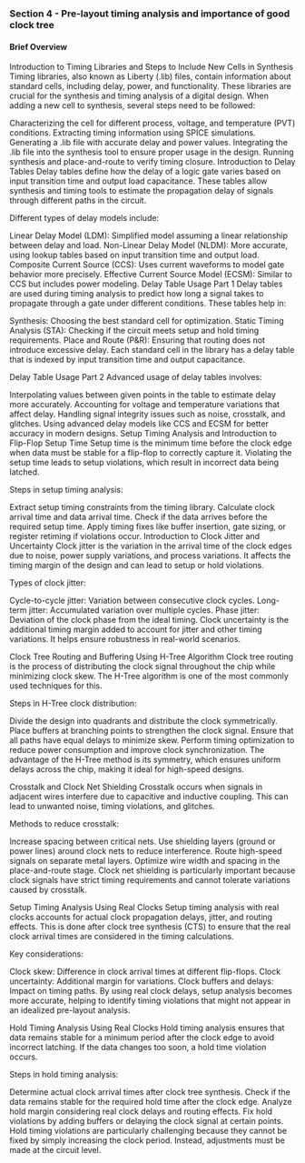 ### Section 4 - Pre-layout timing analysis and importance of good clock tree

#### Brief Overview

Introduction to Timing Libraries and Steps to Include New Cells in Synthesis
Timing libraries, also known as Liberty (.lib) files, contain information about standard cells, including delay, power, and functionality. These libraries are crucial for the synthesis and timing analysis of a digital design.
When adding a new cell to synthesis, several steps need to be followed:

Characterizing the cell for different process, voltage, and temperature (PVT) conditions.
Extracting timing information using SPICE simulations.
Generating a .lib file with accurate delay and power values.
Integrating the .lib file into the synthesis tool to ensure proper usage in the design.
Running synthesis and place-and-route to verify timing closure.
Introduction to Delay Tables
Delay tables define how the delay of a logic gate varies based on input transition time and output load capacitance. These tables allow synthesis and timing tools to estimate the propagation delay of signals through different paths in the circuit.

Different types of delay models include:

Linear Delay Model (LDM): Simplified model assuming a linear relationship between delay and load.
Non-Linear Delay Model (NLDM): More accurate, using lookup tables based on input transition time and output load.
Composite Current Source (CCS): Uses current waveforms to model gate behavior more precisely.
Effective Current Source Model (ECSM): Similar to CCS but includes power modeling.
Delay Table Usage Part 1
Delay tables are used during timing analysis to predict how long a signal takes to propagate through a gate under different conditions. These tables help in:

Synthesis: Choosing the best standard cell for optimization.
Static Timing Analysis (STA): Checking if the circuit meets setup and hold timing requirements.
Place and Route (P&R): Ensuring that routing does not introduce excessive delay.
Each standard cell in the library has a delay table that is indexed by input transition time and output capacitance.

Delay Table Usage Part 2
Advanced usage of delay tables involves:

Interpolating values between given points in the table to estimate delay more accurately.
Accounting for voltage and temperature variations that affect delay.
Handling signal integrity issues such as noise, crosstalk, and glitches.
Using advanced delay models like CCS and ECSM for better accuracy in modern designs.
Setup Timing Analysis and Introduction to Flip-Flop Setup Time
Setup time is the minimum time before the clock edge when data must be stable for a flip-flop to correctly capture it. Violating the setup time leads to setup violations, which result in incorrect data being latched.

Steps in setup timing analysis:

Extract setup timing constraints from the timing library.
Calculate clock arrival time and data arrival time.
Check if the data arrives before the required setup time.
Apply timing fixes like buffer insertion, gate sizing, or register retiming if violations occur.
Introduction to Clock Jitter and Uncertainty
Clock jitter is the variation in the arrival time of the clock edges due to noise, power supply variations, and process variations. It affects the timing margin of the design and can lead to setup or hold violations.

Types of clock jitter:

Cycle-to-cycle jitter: Variation between consecutive clock cycles.
Long-term jitter: Accumulated variation over multiple cycles.
Phase jitter: Deviation of the clock phase from the ideal timing.
Clock uncertainty is the additional timing margin added to account for jitter and other timing variations. It helps ensure robustness in real-world scenarios.

Clock Tree Routing and Buffering Using H-Tree Algorithm
Clock tree routing is the process of distributing the clock signal throughout the chip while minimizing clock skew. The H-Tree algorithm is one of the most commonly used techniques for this.

Steps in H-Tree clock distribution:

Divide the design into quadrants and distribute the clock symmetrically.
Place buffers at branching points to strengthen the clock signal.
Ensure that all paths have equal delays to minimize skew.
Perform timing optimization to reduce power consumption and improve clock synchronization.
The advantage of the H-Tree method is its symmetry, which ensures uniform delays across the chip, making it ideal for high-speed designs.

Crosstalk and Clock Net Shielding
Crosstalk occurs when signals in adjacent wires interfere due to capacitive and inductive coupling. This can lead to unwanted noise, timing violations, and glitches.

Methods to reduce crosstalk:

Increase spacing between critical nets.
Use shielding layers (ground or power lines) around clock nets to reduce interference.
Route high-speed signals on separate metal layers.
Optimize wire width and spacing in the place-and-route stage.
Clock net shielding is particularly important because clock signals have strict timing requirements and cannot tolerate variations caused by crosstalk.

Setup Timing Analysis Using Real Clocks
Setup timing analysis with real clocks accounts for actual clock propagation delays, jitter, and routing effects. This is done after clock tree synthesis (CTS) to ensure that the real clock arrival times are considered in the timing calculations.

Key considerations:

Clock skew: Difference in clock arrival times at different flip-flops.
Clock uncertainty: Additional margin for variations.
Clock buffers and delays: Impact on timing paths.
By using real clock delays, setup analysis becomes more accurate, helping to identify timing violations that might not appear in an idealized pre-layout analysis.

Hold Timing Analysis Using Real Clocks
Hold timing analysis ensures that data remains stable for a minimum period after the clock edge to avoid incorrect latching. If the data changes too soon, a hold time violation occurs.

Steps in hold timing analysis:

Determine actual clock arrival times after clock tree synthesis.
Check if the data remains stable for the required hold time after the clock edge.
Analyze hold margin considering real clock delays and routing effects.
Fix hold violations by adding buffers or delaying the clock signal at certain points.
Hold timing violations are particularly challenging because they cannot be fixed by simply increasing the clock period. Instead, adjustments must be made at the circuit level.
